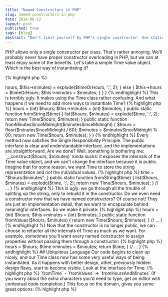 ```yaml
---
title: "Named Constructors in PHP"
slug: named-constructors-in-php
date: 2014-06-12
layout: post
published: true
tags: [blog]
abstract: "Don't limit yourself by PHP's single constructor. Use static factory methods."
---
```


PHP allows only a single constructor per class. That's rather annoying. We'll probably never have proper constructor overloading in PHP, but we can at least enjoy some of the benefits. Let's take a simple Time value object. Which is the best way of instantiating it?

{% highlight php %}
<?php
$time = new Time("11:45");
$time = new Time(11, 45);
{% endhighlight %}

The only correct answer is "it depends". Both are correct from the point of view of the domain. Supporting both is an option:
 
{% highlight php %}
<?php
final class Time
{
    private $hours, $minutes;
    public function __construct($timeOrHours, $minutes = null)
    {
        if(is_string($timeOrHours) && is_null($minutes)) {
            list($this->hours, $this->minutes) = explode($timeOrHours, ':', 2);
        } else {
            $this->hours = $timeOrHours;
            $this->minutes = $minutes;
        }
    }
}
{% endhighlight %}

This is terribly ugly. It makes using the Time class rather confusing. And what happens if we need to add more ways to instantiate Time?

{% highlight php %}
<?php
$minutesSinceMidnight = 705;
$time = new Time($minutesSinceMidnight);
{% endhighlight %}

Or if we want to support numeric strings as well as integers?

{% highlight php %}
<?php
$time = new Time("11", "45");
{% endhighlight %}

(Note: in production code, I would make my Time class a lot more idiot-proof.)

## Refactor to named constructors

Let's add some public static methods to instantiate Time. This will allow us to get rid of the conditionals (which is always a good thing!).
 
{% highlight php %}
<?php
final class Time
{
    private $hours, $minutes;

    public function __construct($hours, $minutes)
    {
        $this->hours = (int) $hours;
        $this->minutes = (int) $minutes;
    }

    public static function fromString($time)
    {
        list($hours, $minutes) = explode($time, ':', 2);
        return new Time($hours, $minutes);
    }

    public static function fromMinutesSinceMidnight($minutesSinceMidnight)
    {
        $hours = floor($minutesSinceMidnight / 60);
        $minutes = $minutesSinceMidnight % 60;
        return new Time($hours, $minutes);
    }
}
{% endhighlight %}

Every method now satisfies the Single Responsibility Principle. The public interface is clear and understandable interface, and the implementations are straightforward. Are we done?

Well, something is bothering me: `__construct($hours, $minutes)` kinda sucks: it exposes the internals of the Time value object, and we can't change the interface because it is public. Imagine that for some reason, we want Time to store the string representation and not the individual values.
 
{% highlight php %}
<?php
final class Time
{
    private $time;

    public function __construct($hours, $minutes)
    {
        $this->time = "$hours:$minutes";
    }
    
    public static function fromString($time)
    {
        list($hours, $minutes) = explode($time, ':', 2);
        return new Time($hours, $minutes);
    }
    // ...
}
{% endhighlight %}

This is ugly: we go through all the trouble of splitting up the string, only to rebuild it in the constructor.

Do we even need a constructor now that we have named constructors? Of course not! They are just an implementation detail, that we want to encapsulate behind meaningful interfaces. So we make it private: 

{% highlight php %}
<?php
final class Time
{
    private $hours, $minutes;

    private function __construct($hours, $minutes)
    {
        $this->hours = (int) $hours;
        $this->minutes = (int) $minutes;
    }

    public static function fromValues($hours, $minutes)
    {
        return new Time($hours, $minutes);
    }
    // ...
}
{% endhighlight %}

Now that the constructor is no longer public, we can choose to refactor all the internals of Time as much as we want. For example, sometimes you'll want every named constructor to assign properties without passing them through a constructor:
 
{% highlight php %}
<?php
final class Time
{
    private $hours, $minutes;

    // We don't remove the empty cnostructor because it still needs to be private
    private function __construct(){} 

    public static function fromValues($hours, $minutes)
    {
        $time = new Time;
        $time->hours = $hours;
        $time->minutes = $minutes;
        return $time;
    }
    // ...
}
{% endhighlight %}

## Ubiquitous Language

Our code begins to clean up nicely, and our Time class now has some very useful ways of being instantiated. As it happens with better design, other, previously hidden design flaws, start to become visible. Look at the interface for Time:
 
{% highlight php %}
<?php
$time = Time::fromValues($hours, $minutes);
$time = Time::fromString($time);
$time = Time::fromMinutesSinceMidnight($minutesSinceMidnight);
{% endhighlight %}

Notice anything? We're mixing no less than three languages:

- `fromString` is a PHP implementation detail;
- `fromValues` is a sort of generic programming term;
- and `fromMinutesSinceMidnight` is part of the domain language.

Being a language geek and Domain-Driven Design aficionado, I can't let this pass. As Time is part of our domain, my preferred style is to find inspiration in the Ubiquitous Language. 

- `fromString` => `fromTime` 
- `fromValues` => `fromHoursAndMinutes`

(If you worry about the extra characters you'd need to type, get an editor with contextual code completion.)

This focus on the domain, gives you some great options:

{% highlight php %}
<?php
$customer = new Customer($name); 
// We can't "new a customer" or "instantiate a customer" in real life.
// Better:
$customer = Customer::fromRegistration($name);
$customer = Customer::fromImport($name);
{% endhighlight %}

Granted, that's not always better. In the case of Time, I might stick to fromString, because maybe at this level of detail in our code, we want to serve the programmer more than the domain. I might even provide both options. But at least, thanks to named constructors, we now *have* options.  


## Read more

- [When to Use Static Methods](/2014/06/when-to-use-static-methods-in-php/)
- [Accessing private properties from other instances](/2011/03/accessing-private-properties-from-other-instances/)
- [Casting Value Objects to String](/2013/02/casting-value-objects/)
- [Final Classes: Open for Extension, Closed for Inheritance](/2014/05/final-classes-in-php/)




